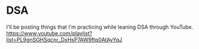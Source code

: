 # DSA
I'll be posting things that I'm practicing while leaning DSA through YouTube.
https://www.youtube.com/playlist?list=PL9gnSGHSqcnr_DxHsP7AW9ftq0AtAyYqJ
